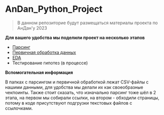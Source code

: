 # AnDan_Python_Project

> В данном репозиторие будут размещаться материалы проекта по АнДан'у 2023


**Для вашего удобства мы поделили проект на несколько этапов**
- [Парсинг](./parser)
- [Первичная обработка данных](./EDA_1)
- [EDA](./EDA_2)
- Тестирование гипотез (в процессе)

**Вспомогательная информация** <br>

В папках с парсингом и первичной обработкой лежат CSV-файлы с нашими данными, для удобства мы делали их как своеобразные чекпоинты.
Также стоит сказать, что изначально парсинг тоже шёл в 2 этапа, на первом мы собирали ссылки, на втором - обходили страницы, потому в коде присутствуют подгрузки текстовых файлов с ссылочками.

